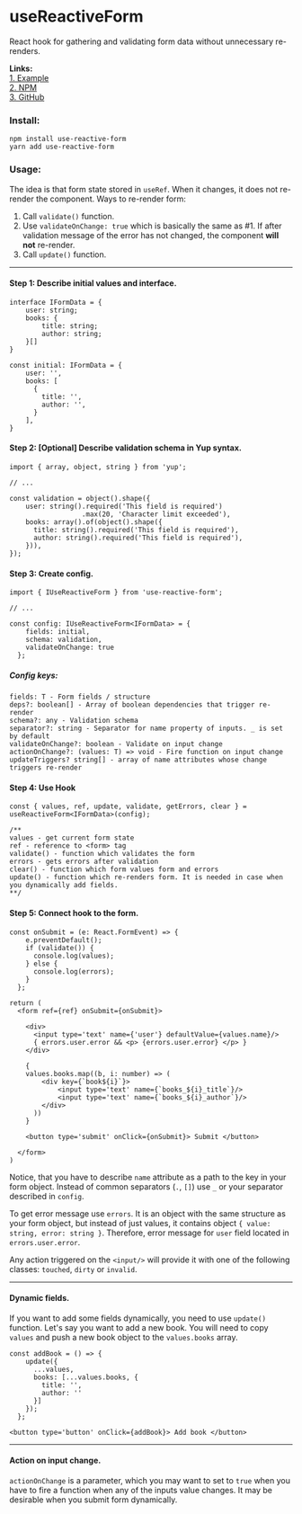 # useReactiveForm

React hook for gathering and validating form data without unnecessary re-renders. 

**Links:**  
[1. Example](https://stackblitz.com/edit/react-ts-edmmec?file=Example.tsx)   
[2. NPM](https://www.npmjs.com/package/use-reactive-form)  
[3. GitHub](https://github.com/Michaeladze/useReactiveForm)

### Install:
    npm install use-reactive-form
    yarn add use-reactive-form


### Usage:

The idea is that form state stored in `useRef`. When it changes,
it does not re-render the component. Ways to re-render form:
1. Call `validate()` function.
2. Use `validateOnChange: true` which is basically the same as #1. If after validation message of the error
has not changed, the component **will not** re-render.
3. Call `update()` function.
___

#### Step 1: Describe initial values and interface.

    interface IFormData = {
        user: string;
        books: {
            title: string;
            author: string;
        }[]
    }
    
    const initial: IFormData = {
        user: '',
        books: [
          {
            title: '',
            author: '',  
          }
        ],
    }

#### Step 2: [Optional] Describe validation schema in Yup syntax.

    import { array, object, string } from 'yup';
    
    // ...
    
    const validation = object().shape({
        user: string().required('This field is required')
                      .max(20, 'Character limit exceeded'),
        books: array().of(object().shape({
          title: string().required('This field is required'),
          author: string().required('This field is required'),
        })),
    });

#### Step 3: Create config.

    import { IUseReactiveForm } from 'use-reactive-form';
    
    // ...
    
    const config: IUseReactiveForm<IFormData> = {
        fields: initial,
        schema: validation,
        validateOnChange: true
      };
   
##### Config keys:   
    fields: T - Form fields / structure  
    deps?: boolean[] - Array of boolean dependencies that trigger re-render 
    schema?: any - Validation schema  
    separator?: string - Separator for name property of inputs. _ is set by default  
    validateOnChange?: boolean - Validate on input change
    actionOnChange?: (values: T) => void - Fire function on input change
    updateTriggers? string[] - array of name attributes whose change triggers re-render

#### Step 4: Use Hook

    const { values, ref, update, validate, getErrors, clear } = useReactiveForm<IFormData>(config);
    
    /**
    values - get current form state
    ref - reference to <form> tag
    validate() - function which validates the form
    errors - gets errors after validation 
    clear() - function which form values form and errors
    update() - function which re-renders form. It is needed in case when you dynamically add fields.
    **/
    
#### Step 5: Connect hook to the form.

    const onSubmit = (e: React.FormEvent) => {
        e.preventDefault();
        if (validate()) {
          console.log(values);
        } else {
          console.log(errors);
        }
      };
    
    return (
      <form ref={ref} onSubmit={onSubmit}>
      
        <div>
          <input type='text' name={'user'} defaultValue={values.name}/>
          { errors.user.error && <p> {errors.user.error} </p> }
        </div>
      
        {
        values.books.map((b, i: number) => (
            <div key={`book${i}`}>
                <input type='text' name={`books_${i}_title`}/>
                <input type='text' name={`books_${i}_author`}/>    
            </div>
          ))
        }
      
        <button type='submit' onClick={onSubmit}> Submit </button>
      
      </form>
    )
    
Notice, that you have to describe `name` attribute as a path to the key in your form object.
Instead of common separators (`.`, `[]`) use `_` or your separator described in `config`.  

To get error message use `errors`. It is an object with the same structure as your
form object, but instead of just values, it contains object `{ value: string, error: string }`. 
Therefore, error message for `user` field located in `errors.user.error`.

Any action triggered on the `<input/>` will provide it with one of the following classes:   `touched`, `dirty` or `invalid`.
___
#### Dynamic fields.

If you want to add some fields dynamically, you need to use `update()` function. 
Let's say you want to add a new book. You will need to copy `values` and push a new book object to the `values.books` array.

    const addBook = () => {
        update({
          ...values,
          books: [...values.books, {
            title: '',
            author: ''
          }]
        });
      };
      
    <button type='button' onClick={addBook}> Add book </button>

___
#### Action on input change.
`actionOnChange` is a parameter, which you may want to set to `true` when you have to fire 
a function when any of the inputs value changes. It may be desirable when you submit form dynamically.
